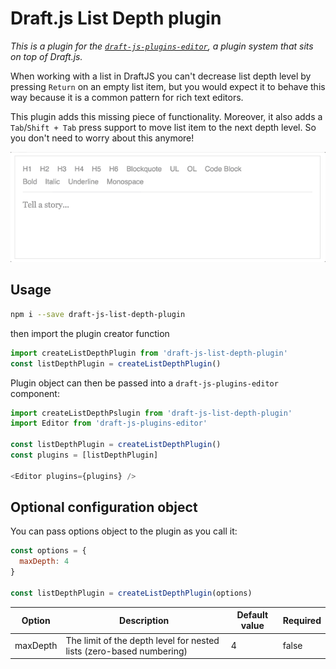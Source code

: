 # Draft.js List Depth plugin

*This is a plugin for the [`draft-js-plugins-editor`](https://www.draft-js-plugins.com/), a plugin system that sits on top of Draft.js.*

When working with a list in DraftJS you can't decrease list depth level by pressing `Return` on an empty list item, but you would expect it to behave this way because it is a common pattern for rich text editors.

This plugin adds this missing piece of functionality. Moreover, it also adds a `Tab`/`Shift + Tab` press support to move list item to the next depth level. So you don't need to worry about this anymore!

![demo](https://github.com/andrey-semin/draft-js-list-depth-plugin/raw/master/preview.gif)

## Usage
```sh
npm i --save draft-js-list-depth-plugin
```

then import the plugin creator function

```js
import createListDepthPlugin from 'draft-js-list-depth-plugin'
const listDepthPlugin = createListDepthPlugin()
```

Plugin object can then be passed into a `draft-js-plugins-editor` component:

```js
import createListDepthPslugin from 'draft-js-list-depth-plugin'
import Editor from 'draft-js-plugins-editor'

const listDepthPlugin = createListDepthPlugin()
const plugins = [listDepthPlugin]

<Editor plugins={plugins} />
```

## Optional configuration object

You can pass options object to the plugin as you call it:
```js
const options = {
  maxDepth: 4
}

const listDepthPlugin = createListDepthPlugin(options)
```

| Option   | Description                                                          | Default value | Required |
|----------|----------------------------------------------------------------------|---------------|----------|
| maxDepth | The limit of the depth level for nested lists (zero-based numbering) | 4             | false    |